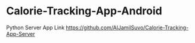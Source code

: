 # Calorie-Tracking-App-Android  

Python Server App Link  https://github.com/AlJamilSuvo/Calorie-Tracking-App-Server
